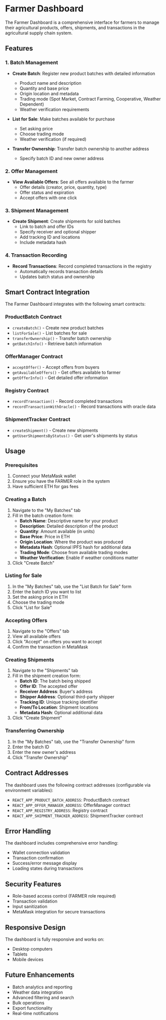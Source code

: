 # Farmer Dashboard

The Farmer Dashboard is a comprehensive interface for farmers to manage their agricultural products, offers, shipments, and transactions in the agricultural supply chain system.

## Features

### 1. Batch Management
- **Create Batch**: Register new product batches with detailed information
  - Product name and description
  - Quantity and base price
  - Origin location and metadata
  - Trading mode (Spot Market, Contract Farming, Cooperative, Weather Dependent)
  - Weather verification requirements

- **List for Sale**: Make batches available for purchase
  - Set asking price
  - Choose trading mode
  - Weather verification (if required)

- **Transfer Ownership**: Transfer batch ownership to another address
  - Specify batch ID and new owner address

### 2. Offer Management
- **View Available Offers**: See all offers available to the farmer
  - Offer details (creator, price, quantity, type)
  - Offer status and expiration
  - Accept offers with one click

### 3. Shipment Management
- **Create Shipment**: Create shipments for sold batches
  - Link to batch and offer IDs
  - Specify receiver and optional shipper
  - Add tracking ID and locations
  - Include metadata hash

### 4. Transaction Recording
- **Record Transactions**: Record completed transactions in the registry
  - Automatically records transaction details
  - Updates batch status and ownership

## Smart Contract Integration

The Farmer Dashboard integrates with the following smart contracts:

### ProductBatch Contract
- `createBatch()` - Create new product batches
- `listForSale()` - List batches for sale
- `transferOwnership()` - Transfer batch ownership
- `getBatchInfo()` - Retrieve batch information

### OfferManager Contract
- `acceptOffer()` - Accept offers from buyers
- `getAvailableOffers()` - Get offers available to farmer
- `getOfferInfo()` - Get detailed offer information

### Registry Contract
- `recordTransaction()` - Record completed transactions
- `recordTransactionWithOracle()` - Record transactions with oracle data

### ShipmentTracker Contract
- `createShipment()` - Create new shipments
- `getUserShipmentsByStatus()` - Get user's shipments by status

## Usage

### Prerequisites
1. Connect your MetaMask wallet
2. Ensure you have the FARMER role in the system
3. Have sufficient ETH for gas fees

### Creating a Batch
1. Navigate to the "My Batches" tab
2. Fill in the batch creation form:
   - **Batch Name**: Descriptive name for your product
   - **Description**: Detailed description of the product
   - **Quantity**: Amount available (in units)
   - **Base Price**: Price in ETH
   - **Origin Location**: Where the product was produced
   - **Metadata Hash**: Optional IPFS hash for additional data
   - **Trading Mode**: Choose from available trading modes
   - **Weather Verification**: Enable if weather conditions matter
3. Click "Create Batch"

### Listing for Sale
1. In the "My Batches" tab, use the "List Batch for Sale" form
2. Enter the batch ID you want to list
3. Set the asking price in ETH
4. Choose the trading mode
5. Click "List for Sale"

### Accepting Offers
1. Navigate to the "Offers" tab
2. View all available offers
3. Click "Accept" on offers you want to accept
4. Confirm the transaction in MetaMask

### Creating Shipments
1. Navigate to the "Shipments" tab
2. Fill in the shipment creation form:
   - **Batch ID**: The batch being shipped
   - **Offer ID**: The accepted offer
   - **Receiver Address**: Buyer's address
   - **Shipper Address**: Optional third-party shipper
   - **Tracking ID**: Unique tracking identifier
   - **From/To Location**: Shipment locations
   - **Metadata Hash**: Optional additional data
3. Click "Create Shipment"

### Transferring Ownership
1. In the "My Batches" tab, use the "Transfer Ownership" form
2. Enter the batch ID
3. Enter the new owner's address
4. Click "Transfer Ownership"

## Contract Addresses

The dashboard uses the following contract addresses (configurable via environment variables):

- `REACT_APP_PRODUCT_BATCH_ADDRESS`: ProductBatch contract
- `REACT_APP_OFFER_MANAGER_ADDRESS`: OfferManager contract
- `REACT_APP_REGISTRY_ADDRESS`: Registry contract
- `REACT_APP_SHIPMENT_TRACKER_ADDRESS`: ShipmentTracker contract

## Error Handling

The dashboard includes comprehensive error handling:
- Wallet connection validation
- Transaction confirmation
- Success/error message display
- Loading states during transactions

## Security Features

- Role-based access control (FARMER role required)
- Transaction validation
- Input sanitization
- MetaMask integration for secure transactions

## Responsive Design

The dashboard is fully responsive and works on:
- Desktop computers
- Tablets
- Mobile devices

## Future Enhancements

- Batch analytics and reporting
- Weather data integration
- Advanced filtering and search
- Bulk operations
- Export functionality
- Real-time notifications 